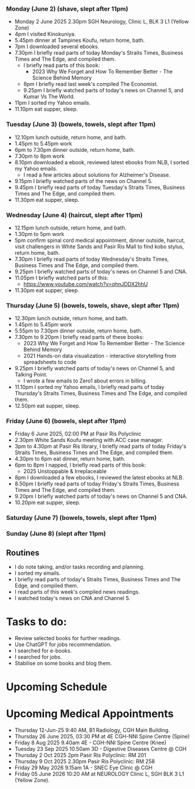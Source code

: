 ### Monday (June 2) (shave, slept after 11pm)
- Monday 2 June 2025 2.30pm SGH Neurology, Clinic L, BLK 3 L1 (Yellow Zone)
- 4pm I visited Kinokuniya.
- 5.45pm dinner at Tampines Koufu, return home, bath.
- 7pm I downloaded several ebooks.
- 7.30pm I briefly read parts of today Monday's Straits Times, Business Times and The Edge, and compiled them.
    - I briefly read parts of this book:
        - 2023 Why We Forget and How To Remember Better - The Science Behind Memory
    - 8pm I briefly read last week's compiled The Economist.
    - 9.25pm I briefly watched parts of today's news on Channel 5, and Kumar Vs The World.
- 11pm I sorted my Yahoo emails.
- 11.10pm eat supper, sleep.

### Tuesday (June 3) (bowels, towels, slept after 11pm)
- 12.10pm lunch outside, return home, and bath.
- 1.45pm to 5.45pm work
- 6pm to 7.30pm dinner outside, return home, bath.
- 7.30pm to 8pm work
- 8.10pm downloaded a ebook, reviewed latest ebooks from NLB, I sorted my Yahoo emails.
    - I read a few articles about solutions for Alzheimer's Disease.
- 9.15pm I briefly watched parts of the news on Channel 5.
- 9.45pm I briefly read parts of today Tuesday's Straits Times, Business Times and The Edge, and compiled them.
- 11.30pm eat supper, sleep.

### Wednesday (June 4) (haircut, slept after 11pm)
- 12.15pm lunch outside, return home, and bath.
- 1.30pm to 5pm work
- 5pm confirm spinal cord medical appointment, dinner outside, haircut, visit challengers in White Sands and Pasir Ris Mall to find kobo stylus, return home, bath.
- 7.30pm I briefly read parts of today Wednesday's Straits Times, Business Times and The Edge, and compiled them.
- 9.25pm I briefly watched parts of today's news on Channel 5 and CNA.
- 11.05pm I briefly watched parts of this:
    - https://www.youtube.com/watch?v=qhnJDDX2hhU
- 11.30pm eat supper, sleep.

### Thursday (June 5) (bowels, towels, shave, slept after 11pm)
- 12.30pm lunch outside, return home, and bath.
- 1.45pm to 5.45pm work
- 5.55pm to 7.30pm dinner outside, return home, bath.
- 7.30pm to 9.20pm I briefly read parts of these books:
    - 2023 Why We Forget and How To Remember Better - The Science Behind Memory
    - 2021 Hands-on data visualization - interactive storytelling from spreadsheets to code
- 9.25pm I briefly watched parts of today's news on Channel 5, and Talking Point.
    - I wrote a few emails to Zero1 about errors in billing.
- 11.10pm I sorted my Yahoo emails, I briefly read parts of today Thursday's Straits Times, Business Times and The Edge, and compiled them.
- 12.50pm eat supper, sleep.

### Friday (June 6) (bowels, slept after 11pm)
- Friday 6 June 2025, 02:00 PM at Pasir Ris Polyclinic
- 2.30pm White Sands Koufu meeting with ACC case manager.
- 3pm to 4.30pm at Pasir Ris library, I briefly read parts of today Friday's Straits Times, Business Times and The Edge, and compiled them.
- 4.30pm to 6pm eat dinner, return home, bath.
- 6pm to 8pm I napped, I briefly read parts of this book:
    - 2025 Unstoppable & Irreplaceable
- 8pm I downloaded a few ebooks, I reviewed the latest ebooks at NLB.
- 8.50pm I briefly read parts of today Friday's Straits Times, Business Times and The Edge, and compiled them.
- 9.20pm I briefly watched parts of today's news on Channel 5 and CNA.
- 10.20pm eat supper, sleep.

### Saturday (June 7) (bowels, towels, slept after 11pm)


### Sunday (June 8) (slept after 11pm)




## Routines
- I do note taking, and/or tasks recording and planning.
- I sorted my emails.
- I briefly read parts of today's Straits Times, Business Times and The Edge, and compiled them.
- I read parts of this week's compiled news readings.
- I watched today's news on CNA and Channel 5.

# Tasks to do:
- Review selected books for further readings.
- Use ChatGPT for jobs recommendation.
- I searched for e-books.
- I searched for jobs.
- Stabilise on some books and blog them.

# Upcoming Schedule

# Upcoming Medical Appointments
- Thursday 12-Jun-25 9:40 AM, B1 Radiology, CGH Main Building.
- Thursday 26 June 2025, 03:30 PM at 4E CGH-NNI Spine Centre (Spine)
- Friday 8 Aug 2025 9.40am 4E - CGH-NNI Spine Centre (Knee)
- Tuesday 23 Sep 2025 10.50am 3D - Digestive Diseases Centre @ CGH
- Thursday 2 Oct 2025 2pm Pasir Ris Polyclinic: RM 201
- Thursday 9 Oct 2025 2.30pm Pasir Ris Polyclinic: RM 258
- Friday 29 May 2026 9.15am 1A - SNEC Eye Clinic @ CGH
- Friday 05 June 2026 10:20 AM at NEUROLOGY Clinic L, SGH BLK 3 L1 (Yellow Zone).
